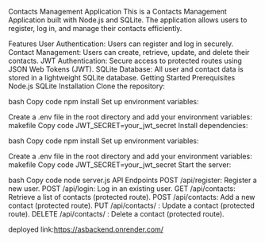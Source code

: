Contacts Management Application
This is a Contacts Management Application built with Node.js and SQLite. The application allows users to register, log in, and manage their contacts efficiently.

Features
User Authentication: Users can register and log in securely.
Contact Management: Users can create, retrieve, update, and delete their contacts.
JWT Authentication: Secure access to protected routes using JSON Web Tokens (JWT).
SQLite Database: All user and contact data is stored in a lightweight SQLite database.
Getting Started
Prerequisites
Node.js
SQLite
Installation
Clone the repository:


bash
Copy code
npm install
Set up environment variables:

Create a .env file in the root directory and add your environment variables:
makefile
Copy code
JWT_SECRET=your_jwt_secret
Install dependencies:

bash
Copy code
npm install
Set up environment variables:

Create a .env file in the root directory and add your environment variables:
makefile
Copy code
JWT_SECRET=your_jwt_secret
Start the server:

bash
Copy code
node server.js
API Endpoints
POST /api/register: Register a new user.
POST /api/login: Log in an existing user.
GET /api/contacts: Retrieve a list of contacts (protected route).
POST /api/contacts: Add a new contact (protected route).
PUT /api/contacts/
: Update a contact (protected route).
DELETE /api/contacts/
: Delete a contact (protected route).


deployed link:https://asbackend.onrender.com/